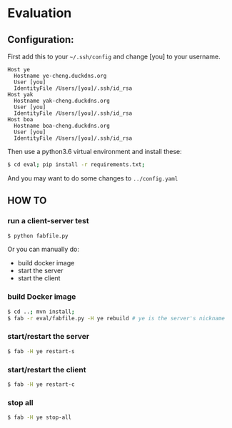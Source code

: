 # Evaluation

## Configuration:

First add this to your `~/.ssh/config` and change [you] to your username.
```
Host ye
  Hostname ye-cheng.duckdns.org
  User [you]
  IdentityFile /Users/[you]/.ssh/id_rsa
Host yak
  Hostname yak-cheng.duckdns.org
  User [you]
  IdentityFile /Users/[you]/.ssh/id_rsa
Host boa
  Hostname boa-cheng.duckdns.org
  User [you]
  IdentityFile /Users/[you]/.ssh/id_rsa
```

Then use a python3.6 virtual environment and install these:
```sh
$ cd eval; pip install -r requirements.txt;
```

And you may want to do some changes to `../config.yaml`

## HOW TO

### run a client-server test
```sh
$ python fabfile.py
```
Or you can manually do:
- build docker image
- start the server
- start the client

### build Docker image
```sh
$ cd ..; mvn install;
$ fab -r eval/fabfile.py -H ye rebuild # ye is the server's nickname
```

### start/restart the server
```sh
$ fab -H ye restart-s
```

### start/restart the client
```sh
$ fab -H ye restart-c
```

### stop all
```sh
$ fab -H ye stop-all
```